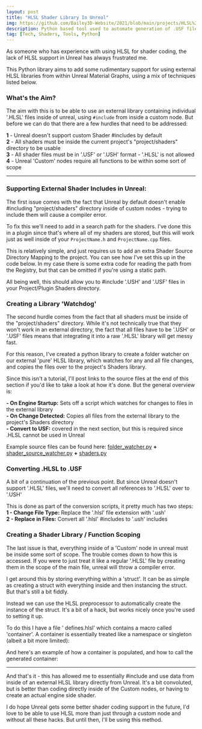 ```yaml
---
layout: post
title: "HLSL Shader Library In Unreal"
img: https://github.com/Bailey3D-Website/2021/blob/main/projects/HLSL%20Library/thumb.png?raw=true
description: Python based tool used to automate generation of .USF files from external HLSL Libraries
tag: [Tech, Shaders, Tools, Python]
---
```


As someone who has experience with using HLSL for shader coding, the lack of HLSL support in Unreal has always frustrated me.

This Python library aims to add some rudimentary support for using external HLSL libraries from within Unreal Material Graphs, using a mix of techniques listed below.


### What's the Aim?

The aim with this is to be able to use an external library containing individual '.HLSL' files inside of unreal, using `#include` from inside a custom node.
But before we can do that there are a few hurdles that need to be addressed:

__1__ - Unreal doesn't support custom Shader #includes by default <br>
__2__ - All shaders must be inside the current project's "project/shaders" directory to be usable <br>
__3__ - All shader files must be in '.USF' or '.USH' format - '.HLSL' is not allowed <br>
__4__ - Unreal 'Custom' nodes require all functions to be within some sort of scope <br>

---

### Supporting External Shader Includes in Unreal:

The first issue comes with the fact that Unreal by default doesn't enable #including "project/shaders" directory inside of custom nodes - trying to include them will cause a compiler error.

To fix this we'll need to add in a search path for the shaders. I've done this in a plugin since that's where all of my shaders are stored, but this will work just as well inside of your `ProjectName.h` and `ProjectName.cpp` files.

This is relatively simple, and just requires us to add an extra Shader Source Directory Mapping to the project.
You can see how I've set this up in the code below. In my case there is some extra code for reading the path from the Registry, but that can be omitted if you're using a static path.

<script src="https://gist.github.com/Bailey3D/4786196223ed5e136239958d81c370dc.js"></script>
<script src="https://gist.github.com/Bailey3D/2aa821a85a313c02a3060137aa8dd26f.js"></script>

All being well, this should allow you to #include '.USH' and '.USF' files in your Project/Plugin Shaders directory.


### Creating a Library 'Watchdog'

The second hurdle comes from the fact that all shaders must be inside of the "project/shaders" directory. While it's not technically true that they won't work in an external directory, the fact that all files have to be '.USH' or '.USF' files means that integrating it into a raw '.HLSL' library will get messy fast.

For this reason, I've created a python library to create a folder watcher on our external 'pure' HLSL library, which watches for any and all file changes, and copies the files over to the project's Shaders library.

Since this isn't a tutorial, I'll post links to the source files at the end of this section if you'd like to take a look at how it's done. But the general overview is:

__- On Engine Startup:__ Sets off a script which watches for changes to files in the external library <br>
__- On Change Detected:__ Copies all files from the external library to the project's Shaders directory <br>
__- Convert to USF:__ covered in the next section, but this is required since .HLSL cannot be used in Unreal <br>

Example source files can be found here: <a href="https://github.com/Bailey3D/Juniper/blob/main/lib/python/juniper/framework/types/folder_watcher.py" target="_blank">folder_watcher.py</a> <b>+</b> 
<a href="https://github.com/Bailey3D/Juniper-AssetLibrary/blob/main/scripts/ue4/startup/1/shader_source_watcher.py" target="_blank">shader_source_watcher.py</a> <b>+</b> 
<a href="https://github.com/Bailey3D/Juniper-AssetLibrary/blob/main/lib/python/asset_library/programs/ue4/asset_management/shaders.py" target="_blank">shaders.py</a>


### Converting .HLSL to .USF

A bit of a continuation of the previous point. But since Unreal doesn't support '.HLSL' files, we'll need to convert all references to '.HLSL' over to '.USH'

This is done as part of the conversion scripts, it pretty much has two steps: <br>
__1 - Change File Type:__ Replace the '.hlsl' file extension with '.ush' <br>
__2 - Replace in Files:__ Convert all '.hlsl' #includes to '.ush' includes <br>

### Creating a Shader Library / Function Scoping

The last issue is that, everything inside of a 'Custom' node in unreal must be inside some sort of scope. The trouble comes down to how this is accessed. If you were to just treat it like a regular '.HLSL' file by creating them in the scope of the main file, unreal will throw a compiler error.

I get around this by storing everything within a 'struct'. It can be as simple as creating a struct with everything inside and then instancing the struct. But that's still a bit fiddly.

Instead we can use the HLSL preprocessor to automatically create the instance of the struct. It's a bit of a hack, but works nicely once you're used to setting it up.

To do this I have a file ' defines.hlsl' which contains a macro called 'container'. A container is essentially treated like a namespace or singleton (albeit a bit more limited):

<script src="https://gist.github.com/Bailey3D/482b687fb6a4588adb6abae328526f0a.js"></script>

And here's an example of how a container is populated, and how to call the generated container:

<script src="https://gist.github.com/Bailey3D/f6dc98c141012f90a19bdaa576828bc6.js"></script>

<script src="https://gist.github.com/Bailey3D/ef9ee1c353decc5e6f449b565ca3ed32.js"></script>

---

And that's it - this has allowed me to essentially #include and use data from inside of an external HLSL library directly from Unreal. It's a bit convoluted, but is better than coding directly inside of the Custom nodes, or having to create an actual engine side shader.

I do hope Unreal gets some better shader coding support in the future, I'd love to be able to use HLSL more than just through a custom node and without all these hacks. But until then, I'll be using this method.
